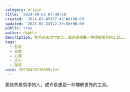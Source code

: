 ```yaml
---
category: origin
title: '2024-09-05 07:49:00'
created: '2024-09-05T07:49:00+08:00'
updated: '2025-04-24T22:39:55+08:00'
public: true
author: dkphhh
description: 那些热衷哲学的人，或许是想要一种理解世界的工具……
tags:
  - 哲学
  - 自我
  - 心理
  - 文化
  - 随笔
uuid: 20250420210655ofn1
---
```


那些热衷哲学的人，或许是想要一种理解世界的工具。
